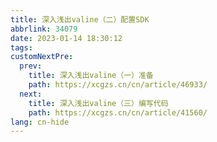 ```yaml
---
title: 深入浅出valine（二）配置SDK
abbrlink: 34079
date: 2023-01-14 18:30:12
tags:
customNextPre:
  prev:
    title: 深入浅出valine（一）准备
    path: https://xcgzs.cn/cn/article/46933/
  next:
    title: 深入浅出valine（三）编写代码
    path: https://xcgzs.cn/cn/article/41560/
lang: cn-hide
---
```

